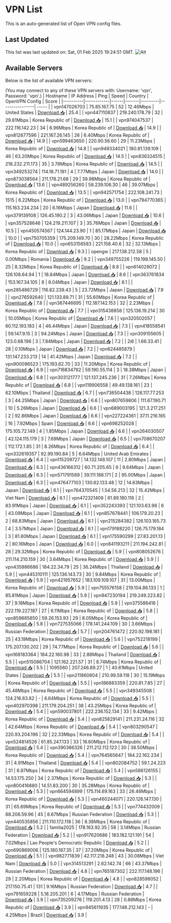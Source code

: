 # VPN List

This is an auto-generated list of Open VPN config files.

## Last Updated

This list was last updated on: Sat, 01 Feb 2025 19:24:51 GMT.
![Alt](https://repobeats.axiom.co/api/embed/186b98318ef1479477931607c1ad7d823f12451f.svg "Repobeats analytics image")

## Available Servers

Below is the list of available VPN servers:

(You may connect to any of these VPN servers with: Username: 'vpn', Password: 'vpn'.)
| Hostname | IP Address | Ping | Speed | Country | OpenVPN Config | Score |
|----------|------------|------|-------|---------|----------------| ----- |
| vpn147026703 | 75.85.167.75 | 52 | 12.46Mbps | United States | [Download 📥](./configs/server_0_US.ovpn) | 25.4 |
| vpn447110837 | 219.240.178.79 | 32 | 29.81Mbps | Korea Republic of | [Download 📥](./configs/server_1_KR.ovpn) | 15.1 |
| vpn974047537 | 222.116.142.23 | 34 | 6.96Mbps | Korea Republic of | [Download 📥](./configs/server_2_KR.ovpn) | 14.9 |
| vpn812677596 | 221.167.26.145 | 26 | 6.40Mbps | Korea Republic of | [Download 📥](./configs/server_3_KR.ovpn) | 14.9 |
| vpn599463650 | 220.90.56.60 | 29 | 11.23Mbps | Korea Republic of | [Download 📥](./configs/server_4_KR.ovpn) | 14.8 |
| vpn949334021 | 180.81.139.109 | 46 | 63.20Mbps | Korea Republic of | [Download 📥](./configs/server_5_KR.ovpn) | 14.5 |
| vpn836324515 | 218.232.211.173 | 35 | 3.78Mbps | Korea Republic of | [Download 📥](./configs/server_6_KR.ovpn) | 14.5 |
| vpn349253274 | 114.18.71.191 | 4 | 7.77Mbps | Japan | [Download 📥](./configs/server_7_JP.ovpn) | 14.0 |
| vpn873038564 | 211.178.21.68 | 29 | 39.98Mbps | Korea Republic of | [Download 📥](./configs/server_8_KR.ovpn) | 13.6 |
| vpn489256260 | 58.239.106.30 | 46 | 39.07Mbps | Korea Republic of | [Download 📥](./configs/server_9_KR.ovpn) | 13.5 |
| vpn942571754 | 222.108.241.73 | 1515 | 6.22Mbps | Korea Republic of | [Download 📥](./configs/server_10_KR.ovpn) | 13.0 |
| vpn794770365 | 115.163.234.234 | 20 | 6.16Mbps | Japan | [Download 📥](./configs/server_11_JP.ovpn) | 11.6 |
| vpn379139108 | 126.45.190.2 | 3 | 43.06Mbps | Japan | [Download 📥](./configs/server_12_JP.ovpn) | 10.6 |
| vpn357528646 | 124.219.211.107 | 3 | 35.76Mbps | Japan | [Download 📥](./configs/server_13_JP.ovpn) | 10.5 |
| vpn450574567 | 124.144.23.90 | 1 | 85.17Mbps | Japan | [Download 📥](./configs/server_14_JP.ovpn) | 10.0 |
| vpn750705359 | 175.209.149.70 | 30 | 28.22Mbps | Korea Republic of | [Download 📥](./configs/server_15_KR.ovpn) | 10.0 |
| vpn653156583 | 221.158.40.6 | 32 | 32.13Mbps | Korea Republic of | [Download 📥](./configs/server_16_KR.ovpn) | 9.3 |
| opengw | 217.138.212.58 | 5 | 0.00Mbps | Romania | [Download 📥](./configs/server_17_RO.ovpn) | 9.2 |
| vpn349755226 | 119.198.145.50 | 25 | 8.32Mbps | Korea Republic of | [Download 📥](./configs/server_18_KR.ovpn) | 8.8 |
| vpn614029072 | 126.108.64.94 | 1 | 18.84Mbps | Japan | [Download 📥](./configs/server_19_JP.ovpn) | 8.6 |
| vpn363761834 | 153.167.34.105 | 8 | 8.04Mbps | Japan | [Download 📥](./configs/server_20_JP.ovpn) | 8.1 |
| vpn285486729 | 116.82.239.43 | 5 | 23.72Mbps | Japan | [Download 📥](./configs/server_21_JP.ovpn) | 7.9 |
| vpn276592640 | 121.133.89.71 | 31 | 55.60Mbps | Korea Republic of | [Download 📥](./configs/server_22_KR.ovpn) | 7.8 |
| vpn367446695 | 112.187.142.153 | 32 | 2.23Mbps | Korea Republic of | [Download 📥](./configs/server_23_KR.ovpn) | 7.7 |
| vpn315438858 | 125.136.19.214 | 30 | 10.05Mbps | Korea Republic of | [Download 📥](./configs/server_24_KR.ovpn) | 7.6 |
| vpn320502057 | 60.112.193.183 | 4 | 46.44Mbps | Japan | [Download 📥](./configs/server_25_JP.ovpn) | 7.3 |
| vpn418558541 | 59.147.9.15 | 3 | 94.24Mbps | Japan | [Download 📥](./configs/server_26_JP.ovpn) | 7.3 |
| vpn309155605 | 123.0.68.196 | 3 | 7.84Mbps | Japan | [Download 📥](./configs/server_27_JP.ovpn) | 7.2 |
| 2i6 | 1.66.33.41 | 28 | 0.10Mbps | Japan | [Download 📥](./configs/server_28_JP.ovpn) | 7.2 |
| vpn624485879 | 131.147.233.213 | 14 | 41.42Mbps | Japan | [Download 📥](./configs/server_29_JP.ovpn) | 7.2 |
| vpn900096523 | 175.193.62.70 | 33 | 11.20Mbps | Korea Republic of | [Download 📥](./configs/server_30_KR.ovpn) | 6.9 |
| vpn716834792 | 59.190.55.114 | 3 | 18.38Mbps | Japan | [Download 📥](./configs/server_31_JP.ovpn) | 6.8 |
| vpn303121777 | 121.137.245.236 | 31 | 7.26Mbps | Korea Republic of | [Download 📥](./configs/server_32_KR.ovpn) | 6.8 |
| vpn119906558 | 49.49.138.161 | 23 | 62.10Mbps | Thailand | [Download 📥](./configs/server_33_TH.ovpn) | 6.7 |
| vpn736504438 | 126.117.77.253 | 3 | 44.25Mbps | Japan | [Download 📥](./configs/server_34_JP.ovpn) | 6.6 |
| vpn807659806 | 111.67.190.71 | 10 | 5.26Mbps | Japan | [Download 📥](./configs/server_35_JP.ovpn) | 6.6 |
| vpn689003195 | 121.3.217.251 | 2 | 92.86Mbps | Japan | [Download 📥](./configs/server_36_JP.ovpn) | 6.6 |
| vpn227224361 | 37.11.216.165 | 16 | 7.92Mbps | Spain | [Download 📥](./configs/server_37_ES.ovpn) | 6.6 |
| vpn698252028 | 175.105.72.149 | 4 | 1.85Mbps | Japan | [Download 📥](./configs/server_38_JP.ovpn) | 6.6 |
| vpn264030507 | 42.124.115.179 | 3 | 7.69Mbps | Japan | [Download 📥](./configs/server_39_JP.ovpn) | 6.5 |
| vpn708670207 | 112.172.1.85 | 31 | 8.26Mbps | Korea Republic of | [Download 📥](./configs/server_40_KR.ovpn) | 6.4 |
| vpn332619357 | 92.99.190.84 | 5 | 6.64Mbps | United Arab Emirates | [Download 📥](./configs/server_41_AE.ovpn) | 6.4 |
| vpn115209727 | 14.132.148.107 | 11 | 2.80Mbps | Japan | [Download 📥](./configs/server_42_JP.ovpn) | 6.3 |
| vpn436166312 | 60.71.205.65 | 6 | 9.64Mbps | Japan | [Download 📥](./configs/server_43_JP.ovpn) | 6.3 |
| vpn571791569 | 39.111.188.171 | 2 | 95.00Mbps | Japan | [Download 📥](./configs/server_44_JP.ovpn) | 6.3 |
| vpn476477103 | 130.62.133.48 | 12 | 14.63Mbps | Japan | [Download 📥](./configs/server_45_JP.ovpn) | 6.1 |
| vpn764370545 | 1.54.56.213 | 32 | 15.42Mbps | Viet Nam | [Download 📥](./configs/server_46_VN.ovpn) | 6.1 |
| vpn472321408 | 61.89.180.116 | 2 | 83.91Mbps | Japan | [Download 📥](./configs/server_47_JP.ovpn) | 6.1 |
| vpn352243393 | 121.103.63.98 | 6 | 43.09Mbps | Japan | [Download 📥](./configs/server_48_JP.ovpn) | 6.1 |
| vpn857678441 | 106.179.20.23 | 2 | 68.83Mbps | Japan | [Download 📥](./configs/server_49_JP.ovpn) | 6.1 |
| vpn215284382 | 126.103.165.73 | 4 | 3.57Mbps | Japan | [Download 📥](./configs/server_50_JP.ovpn) | 6.1 |
| vpn179188220 | 126.75.179.184 | 3 | 81.80Mbps | Japan | [Download 📥](./configs/server_51_JP.ovpn) | 6.1 |
| vpn175590299 | 27.83.201.13 | 2 | 80.16Mbps | Japan | [Download 📥](./configs/server_52_JP.ovpn) | 6.0 |
| vpn841193211 | 211.194.242.81 | 28 | 29.32Mbps | Korea Republic of | [Download 📥](./configs/server_53_KR.ovpn) | 5.9 |
| vpn808052676 | 211.114.210.159 | 30 | 3.64Mbps | Korea Republic of | [Download 📥](./configs/server_54_KR.ovpn) | 5.9 |
| vpn435986686 | 184.22.34.79 | 25 | 36.24Mbps | Thailand | [Download 📥](./configs/server_55_TH.ovpn) | 5.9 |
| vpn445310111 | 125.136.143.73 | 30 | 9.84Mbps | Korea Republic of | [Download 📥](./configs/server_56_KR.ovpn) | 5.9 |
| vpn421957652 | 183.109.109.107 | 31 | 13.00Mbps | Korea Republic of | [Download 📥](./configs/server_57_KR.ovpn) | 5.9 |
| vpn755576158 | 219.104.86.133 | 1 | 85.81Mbps | Japan | [Download 📥](./configs/server_58_JP.ovpn) | 5.9 |
| vpn947230194 | 219.249.223.82 | 37 | 9.18Mbps | Korea Republic of | [Download 📥](./configs/server_59_KR.ovpn) | 5.9 |
| vpn375586416 | 222.119.227.187 | 27 | 6.11Mbps | Korea Republic of | [Download 📥](./configs/server_60_KR.ovpn) | 5.8 |
| vpn859885850 | 59.26.153.93 | 29 | 8.05Mbps | Korea Republic of | [Download 📥](./configs/server_61_KR.ovpn) | 5.8 |
| vpn727535066 | 178.141.244.109 | 30 | 3.66Mbps | Russian Federation | [Download 📥](./configs/server_62_RU.ovpn) | 5.7 |
| vpn204761472 | 220.92.198.181 | 25 | 43.19Mbps | Korea Republic of | [Download 📥](./configs/server_63_KR.ovpn) | 5.6 |
| vpn752218199 | 175.207.130.202 | 29 | 74.77Mbps | Korea Republic of | [Download 📥](./configs/server_64_KR.ovpn) | 5.6 |
| vpn168183364 | 184.22.160.98 | 33 | 2.88Mbps | Thailand | [Download 📥](./configs/server_65_TH.ovpn) | 5.5 |
| vpn515086704 | 121.162.221.57 | 31 | 8.74Mbps | Korea Republic of | [Download 📥](./configs/server_66_KR.ovpn) | 5.5 |
| 1095560 | 207.246.89.27 | 1 | 40.61Mbps | United States | [Download 📥](./configs/server_67_US.ovpn) | 5.5 |
| vpn211860804 | 210.99.59.118 | 30 | 15.19Mbps | Korea Republic of | [Download 📥](./configs/server_68_KR.ovpn) | 5.5 |
| vpn186883359 | 220.81.7.85 | 27 | 45.48Mbps | Korea Republic of | [Download 📥](./configs/server_69_KR.ovpn) | 5.5 |
| vpn349345508 | 124.216.83.82 | - | 6.64Mbps | Korea Republic of | [Download 📥](./configs/server_70_KR.ovpn) | 5.5 |
| vpn402970398 | 211.179.204.251 | 38 | 43.25Mbps | Korea Republic of | [Download 📥](./configs/server_71_KR.ovpn) | 5.4 |
| vpn590037801 | 222.236.152.134 | 33 | 9.42Mbps | Korea Republic of | [Download 📥](./configs/server_72_KR.ovpn) | 5.4 |
| vpn825829141 | 211.231.24.116 | 32 | 42.64Mbps | Korea Republic of | [Download 📥](./configs/server_73_KR.ovpn) | 5.4 |
| vpn803290547 | 220.93.204.196 | 32 | 22.33Mbps | Korea Republic of | [Download 📥](./configs/server_74_KR.ovpn) | 5.4 |
| vpn524814526 | 61.85.247.133 | 33 | 16.60Mbps | Korea Republic of | [Download 📥](./configs/server_75_KR.ovpn) | 5.4 |
| vpn390386326 | 211.212.112.123 | 30 | 38.50Mbps | Korea Republic of | [Download 📥](./configs/server_76_KR.ovpn) | 5.4 |
| vpn764565647 | 184.22.162.234 | 31 | 4.91Mbps | Thailand | [Download 📥](./configs/server_77_TH.ovpn) | 5.4 |
| vpn802084752 | 59.1.24.223 | 31 | 6.97Mbps | Korea Republic of | [Download 📥](./configs/server_78_KR.ovpn) | 5.4 |
| vpn586126155 | 14.53.175.250 | 34 | 2.37Mbps | Korea Republic of | [Download 📥](./configs/server_79_KR.ovpn) | 5.3 |
| vpn800416880 | 14.51.83.200 | 30 | 35.28Mbps | Korea Republic of | [Download 📥](./configs/server_80_KR.ovpn) | 5.3 |
| vpn664594899 | 175.114.69.163 | 33 | 26.46Mbps | Korea Republic of | [Download 📥](./configs/server_81_KR.ovpn) | 5.3 |
| vpn460244071 | 220.126.147.130 | 31 | 65.69Mbps | Korea Republic of | [Download 📥](./configs/server_82_KR.ovpn) | 5.3 |
| vpn774432009 | 88.206.59.96 | 45 | 8.67Mbps | Russian Federation | [Download 📥](./configs/server_83_RU.ovpn) | 5.3 |
| vpn440535856 | 211.110.172.118 | 36 | 8.38Mbps | Korea Republic of | [Download 📥](./configs/server_84_KR.ovpn) | 5.2 |
| familia2025 | 178.163.92.35 | 58 | 3.14Mbps | Russian Federation | [Download 📥](./configs/server_85_RU.ovpn) | 5.2 |
| vpn917620686 | 183.182.121.191 | 54 | 7.02Mbps | Lao People's Democratic Republic | [Download 📥](./configs/server_86_LA.ovpn) | 5.2 |
| vpn690869006 | 125.180.167.35 | 37 | 37.20Mbps | Korea Republic of | [Download 📥](./configs/server_87_KR.ovpn) | 5.1 |
| vpn982771839 | 42.117.218.248 | 43 | 30.08Mbps | Viet Nam | [Download 📥](./configs/server_88_VN.ovpn) | 5.0 |
| vpn314513291 | 2.62.142.74 | 66 | 43.37Mbps | Russian Federation | [Download 📥](./configs/server_89_RU.ovpn) | 4.8 |
| vpn765187302 | 222.117.148.196 | 29 | 2.20Mbps | Korea Republic of | [Download 📥](./configs/server_90_KR.ovpn) | 4.8 |
| vpn828598052 | 217.150.75.41 | 131 | 9.16Mbps | Russian Federation | [Download 📥](./configs/server_91_RU.ovpn) | 4.7 |
| vpn791659228 | 5.18.205.201 | 6 | 4.17Mbps | Russian Federation | [Download 📥](./configs/server_92_RU.ovpn) | 3.9 |
| vpn735209276 | 119.201.4.13 | 28 | 0.88Mbps | Korea Republic of | [Download 📥](./configs/server_93_KR.ovpn) | 3.9 |
| vpn945611935 | 177.148.212.143 | - | 4.25Mbps | Brazil | [Download 📥](./configs/server_94_BR.ovpn) | 3.9 |
